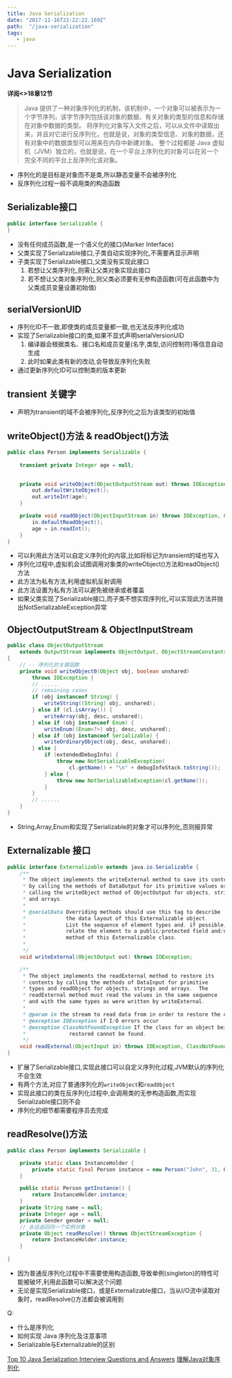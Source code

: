 ```yaml
---
title: Java Serialization
date: "2017-11-16T22:22:22.169Z"
path:  "/java-serialization"
tags:
   - java
---
```


# Java Serialization

**详阅<<thinking in java>>18章12节**

> Java 提供了一种对象序列化的机制，该机制中，一个对象可以被表示为一个字节序列，该字节序列包括该对象的数据、有关对象的类型的信息和存储在对象中数据的类型。
>  将序列化对象写入文件之后，可以从文件中读取出来，并且对它进行反序列化，也就是说，对象的类型信息、对象的数据，还有对象中的数据类型可以用来在内存中新建对象。
>  整个过程都是 Java 虚拟机（JVM）独立的，也就是说，在一个平台上序列化的对象可以在另一个完全不同的平台上反序列化该对象。

* 序列化的是目标是对象而不是类,所以静态变量不会被序列化
* 反序列化过程一般不调用类的构造函数

## Serializable接口 
```java
public interface Serializable {
}
```
* 没有任何成员函数,是一个语义化的接口(Marker Interface)
* 父类实现了Serializable接口,子类自动实现序列化,不需要再显示声明
* 子类实现了Serializable接口,父类没有实现此接口
    1. 若想让父类序列化,则需让父类对象实现此接口
    2. 若不想让父类对象序列化,则父类必须要有无参构造函数(可在此函数中为父类成员变量设置初始值)

## serialVersionUID

* 序列化ID不一致,即使类的成员变量都一致,也无法反序列化成功
* 实现了Serializable接口的类,如果不显式声明serialVersionUID
   1. 编译器会根据类名、接口名和成员变量(名字,类型,访问控制符)等信息自动生成
   2. 此时如果此类有新的改动,会导致反序列化失败
* 通过更新序列化ID可以控制类的版本更新


## transient 关键字
* 声明为transient的域不会被序列化,反序列化之后为该类型的初始值

## writeObject()方法 & readObject()方法

```java
public class Person implements Serializable {
    
    transient private Integer age = null;
    

    private void writeObject(ObjectOutputStream out) throws IOException {
        out.defaultWriteObject();
        out.writeInt(age);
    }

    private void readObject(ObjectInputStream in) throws IOException, ClassNotFoundException {
        in.defaultReadObject();
        age = in.readInt();
    }
}
```
* 可以利用此方法可以自定义序列化的内容,比如将标记为transient的域也写入
* 序列化过程中,虚拟机会试图调用对象类的writeObject()方法和readObject()方法
* 此方法为私有方法,利用虚拟机反射调用
* 此方法设置为私有方法可以避免被继承或者覆盖
* 如果父类实现了Serializable接口,而子类不想实现序列化,可以实现此方法并抛出NotSerializableException异常



## ObjectOutputStream & ObjectInputStream

```java
public class ObjectOutputStream
    extends OutputStream implements ObjectOutput, ObjectStreamConstants
{
    // -- 序列化的关键函数
    private void writeObject0(Object obj, boolean unshared)
        throws IOException {
        // ......
        // remaining cases
        if (obj instanceof String) {
            writeString((String) obj, unshared);
        } else if (cl.isArray()) {
            writeArray(obj, desc, unshared);
        } else if (obj instanceof Enum) {
            writeEnum((Enum<?>) obj, desc, unshared);
        } else if (obj instanceof Serializable) {
            writeOrdinaryObject(obj, desc, unshared);
        } else {
            if (extendedDebugInfo) {
                throw new NotSerializableException(
                    cl.getName() + "\n" + debugInfoStack.toString());
            } else {
                throw new NotSerializableException(cl.getName());
            }
        }
        // ......
    }
}
```
* String,Array,Enum和实现了Serializable的对象才可以序列化,否则报异常


## Externalizable 接口
```java
public interface Externalizable extends java.io.Serializable {
    /**
     * The object implements the writeExternal method to save its contents
     * by calling the methods of DataOutput for its primitive values or
     * calling the writeObject method of ObjectOutput for objects, strings,
     * and arrays.
     *
     * @serialData Overriding methods should use this tag to describe
     *             the data layout of this Externalizable object.
     *             List the sequence of element types and, if possible,
     *             relate the element to a public/protected field and/or
     *             method of this Externalizable class.
     *
     */
    void writeExternal(ObjectOutput out) throws IOException;

    /**
     * The object implements the readExternal method to restore its
     * contents by calling the methods of DataInput for primitive
     * types and readObject for objects, strings and arrays.  The
     * readExternal method must read the values in the same sequence
     * and with the same types as were written by writeExternal.
     *
     * @param in the stream to read data from in order to restore the object
     * @exception IOException if I/O errors occur
     * @exception ClassNotFoundException If the class for an object being
     *              restored cannot be found.
     */
    void readExternal(ObjectInput in) throws IOException, ClassNotFoundException;
}
```
* 扩展了Serializable接口,实现此接口可以自定义序列化过程,JVM默认的序列化不会生效
* 有两个方法,对应了普通序列化的`writeObject`和`readObject`
* 实现此接口的类在反序列化过程中,会调用类的无参构造函数,而实现Serializable接口则不会
* 序列化的细节都需要程序员去完成

## readResolve()方法
```java
public class Person implements Serializable {

    private static class InstanceHolder {
        private static final Person instance = new Person("John", 31, Gender.MALE);
    }

    public static Person getInstance() {
        return InstanceHolder.instance;
    }
    private String name = null;
    private Integer age = null;
    private Gender gender = null;
    // 永远返回同一个实例对象
    private Object readResolve() throws ObjectStreamException {
        return InstanceHolder.instance;
    }
    
}
```
* 因为普通反序列化过程中不需要使用构造函数,导致单例(singleton)的特性可能被破坏,利用此函数可以解决这个问题
* 无论是实现Serializable接口，或是Externalizable接口，当从I/O流中读取对象时，readResolve()方法都会被调用到


Q:
- 什么是序列化
- 如何实现 Java 序列化及注意事项
- Serializable与Externalizable的区别

[Top 10 Java Serialization Interview Questions and Answers](http://javarevisited.blogspot.sg/2011/04/top-10-java-serialization-interview.html)
[理解Java对象序列化](http://www.blogjava.net/jiangshachina/archive/2012/02/13/369898.html)